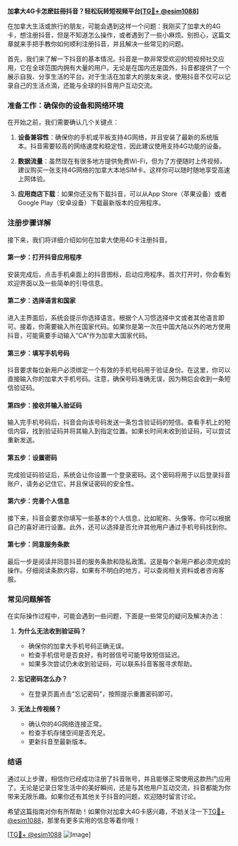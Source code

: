 **加拿大4G卡怎麽註冊抖音？轻松玩转短视频平台[[TG💪+ @esim1088](https://t.me/s/esim1088)]**

在加拿大生活或旅行的朋友，可能会遇到这样一个问题：我刚买了加拿大的4G卡，想注册抖音，但是不知道怎么操作，或者遇到了一些小麻烦。别担心，这篇文章就来手把手教你如何顺利注册抖音，并且解决一些常见的问题。

首先，我们来了解一下抖音的基本情况。抖音是一款非常受欢迎的短视频社交应用，它在全球范围内拥有大量的用户。无论是在国内还是国外，抖音都提供了一个展示自我、分享生活的平台。对于生活在加拿大的朋友来说，使用抖音不仅可以记录自己的生活点滴，还能与全球的抖音用户互动交流。

### **准备工作：确保你的设备和网络环境**

在开始之前，我们需要确认几个关键点：

1. **设备兼容性**：确保你的手机或平板支持4G网络，并且安装了最新的系统版本。抖音需要较高的网络速度和稳定性，因此建议使用支持4G功能的设备。
   
2. **数据流量**：虽然现在有很多地方提供免费Wi-Fi，但为了方便随时上传视频，建议购买一张支持4G网络的加拿大本地SIM卡。这样你可以随时随地享受高速上网体验。

3. **应用商店下载**：如果你还没有下载抖音，可以从App Store（苹果设备）或者Google Play（安卓设备）下载最新版本的应用程序。

### **注册步骤详解**

接下来，我们将详细介绍如何在加拿大使用4G卡注册抖音。

#### **第一步：打开抖音应用程序**

安装完成后，点击手机桌面上的抖音图标，启动应用程序。首次打开时，你会看到欢迎界面以及一些简单的引导信息。

#### **第二步：选择语言和国家**

进入主界面后，系统会提示你选择语言。根据个人习惯选择中文或者其他语言即可。接着，你需要输入所在国家代码。如果你是第一次在中国大陆以外的地方使用抖音，可能需要手动输入“CA”作为加拿大国家代码。

#### **第三步：填写手机号码**

抖音要求每位新用户必须绑定一个有效的手机号码用于验证身份。在这里，你可以直接输入你的加拿大手机号码。注意，确保号码准确无误，因为稍后会收到一条短信验证码。

#### **第四步：接收并输入验证码**

输入完手机号码后，抖音会向该号码发送一条包含验证码的短信。查看手机上的短信内容，找到验证码并将其输入到指定位置。如果长时间未收到验证码，可以尝试重新发送。

#### **第五步：设置密码**

完成验证码验证后，系统会让你设置一个登录密码。这个密码将用于以后登录抖音账户，请务必记住它，并且保证密码的安全性。

#### **第六步：完善个人信息**

接下来，抖音会要求你填写一些基本的个人信息，比如昵称、头像等。你可以根据自己的喜好进行设置。此外，还可以选择是否允许其他用户通过手机号码找到你。

#### **第七步：同意服务条款**

最后一步是阅读并同意抖音的服务条款和隐私政策。这是每个新用户都必须完成的操作。仔细阅读条款内容，如果有不明白的地方，可以查阅相关资料或者咨询客服。

### **常见问题解答**

在实际操作过程中，可能会遇到一些问题，下面是一些常见的疑问及解决办法：

1. **为什么无法收到验证码？**
   - 确保你的加拿大手机号码正确无误。
   - 检查手机信号是否良好，有时弱信号可能导致短信延迟。
   - 如果多次尝试仍未收到验证码，可以联系抖音客服寻求帮助。

2. **忘记密码怎么办？**
   - 在登录页面点击“忘记密码”，按照提示重置密码即可。

3. **无法上传视频？**
   - 确认你的4G网络连接正常。
   - 检查手机存储空间是否充足。
   - 更新抖音至最新版本。

### **结语**

通过以上步骤，相信你已经成功注册了抖音账号，并且能够正常使用这款热门应用了。无论是记录日常生活中的美好瞬间，还是与其他用户互动交流，抖音都能为你带来无限乐趣。如果你还有其他关于抖音的问题，欢迎随时留言讨论。

希望这篇指南对你有所帮助！如果你对加拿大4G卡感兴趣，不妨关注一下[TG💪+ @esim1088](https://t.me/s/esim1088)，那里有更多实用的信息等着你哦！

[[TG💪+ @esim1088](https://t.me/s/esim1088) ![Image](https://i.postimg.cc/4NQfJmqS/Snipaste-2025-05-13-00-14-12.png)]